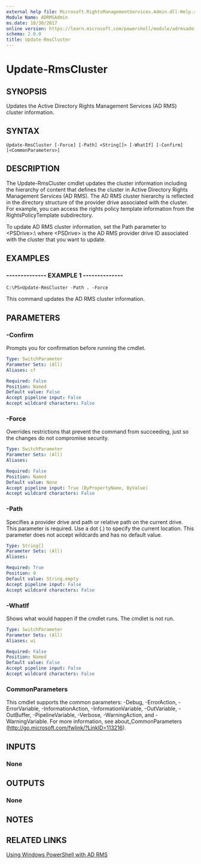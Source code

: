 ```yaml
---
external help file: Microsoft.RightsManagementServices.Admin.dll-Help.xml
Module Name: ADRMSAdmin
ms.date: 10/30/2017
online version: https://learn.microsoft.com/powershell/module/adrmsadmin/update-rmscluster?view=windowsserver2012r2-ps&wt.mc_id=ps-gethelp
schema: 2.0.0
title: Update-RmsCluster
---
```


# Update-RmsCluster

## SYNOPSIS
Updates the Active Directory Rights Management Services (AD RMS) cluster information.

## SYNTAX

```
Update-RmsCluster [-Force] [-Path] <String[]> [-WhatIf] [-Confirm] [<CommonParameters>]
```

## DESCRIPTION
The Update-RmsCluster cmdlet updates the cluster information including the hierarchy of content that defines the cluster in Active Directory Rights Management Services (AD RMS).
The AD RMS cluster hierarchy is reflected in the directory structure of the provider drive associated with the cluster.
For example, you can access the rights policy template information from the RightsPolicyTemplate subdirectory.

To update AD RMS cluster information, set the Path parameter to  \<PSDrive\>:\ where \<PSDrive\> is the AD RMS provider drive ID associated with the cluster that you want to update.

## EXAMPLES

### --------------  EXAMPLE 1 --------------
```
C:\PS>Update-RmsCluster -Path . -Force
```

This command updates the AD RMS cluster information.

## PARAMETERS

### -Confirm
Prompts you for confirmation before running the cmdlet.

```yaml
Type: SwitchParameter
Parameter Sets: (All)
Aliases: cf

Required: False
Position: Named
Default value: False
Accept pipeline input: False
Accept wildcard characters: False
```

### -Force
Overrides restrictions that prevent the command from succeeding, just so the changes do not compromise security.

```yaml
Type: SwitchParameter
Parameter Sets: (All)
Aliases: 

Required: False
Position: Named
Default value: None
Accept pipeline input: True (ByPropertyName, ByValue)
Accept wildcard characters: False
```

### -Path
Specifies a provider drive and path or relative path on the current drive.
This parameter is required.
Use a dot (.) to specify the current location.
This parameter does not accept wildcards and has no default value.

```yaml
Type: String[]
Parameter Sets: (All)
Aliases: 

Required: True
Position: 0
Default value: String.empty
Accept pipeline input: False
Accept wildcard characters: False
```

### -WhatIf
Shows what would happen if the cmdlet runs.
The cmdlet is not run.

```yaml
Type: SwitchParameter
Parameter Sets: (All)
Aliases: wi

Required: False
Position: Named
Default value: False
Accept pipeline input: False
Accept wildcard characters: False
```

### CommonParameters
This cmdlet supports the common parameters: -Debug, -ErrorAction, -ErrorVariable, -InformationAction, -InformationVariable, -OutVariable, -OutBuffer, -PipelineVariable, -Verbose, -WarningAction, and -WarningVariable. For more information, see about_CommonParameters (http://go.microsoft.com/fwlink/?LinkID=113216).

## INPUTS

### None

## OUTPUTS

### None

## NOTES

## RELATED LINKS

[Using Windows PowerShell with AD RMS](https://go.microsoft.com/fwlink/?LinkId=136806)

